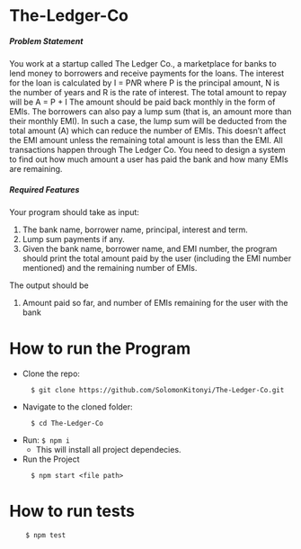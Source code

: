 # The-Ledger-Co

##### Problem Statement

You work at a startup called The Ledger Co., a marketplace for banks to lend money to borrowers and receive payments for the loans. The interest for the loan is calculated by I = P*N*R where P is the principal amount, N is the number of years and R is the rate of interest. The total amount to repay will be A = P + I The amount should be paid back monthly in the form of EMIs. The borrowers can also pay a lump sum (that is, an amount more than their monthly EMI). In such a case, the lump sum will be deducted from the total amount (A) which can reduce the number of EMIs. This doesn’t affect the EMI amount unless the remaining total amount is less than the EMI. All transactions happen through The Ledger Co. You need to design a system to find out how much amount a user has paid the bank and how many EMIs are remaining.

##### Required Features

Your program should take as input:
1. The bank name, borrower name, principal, interest and term.
2. Lump sum payments if any.
3. Given the bank name, borrower name, and EMI number, the program should print the total amount paid by the user (including the EMI number mentioned) and the remaining number of EMIs.

The output should be
1. Amount paid so far, and number of EMIs remaining for the user with the bank

# How to run the Program
- Clone the repo:
  ```
    $ git clone https://github.com/SolomonKitonyi/The-Ledger-Co.git
  ```
- Navigate to the cloned folder:
  ```
    $ cd The-Ledger-Co
  ```
- Run:
  `$ npm i`
  - This will install all project dependecies.
- Run the Project
  ```
    $ npm start <file path>
  ```
# How to run tests
```
    $ npm test
  ```

